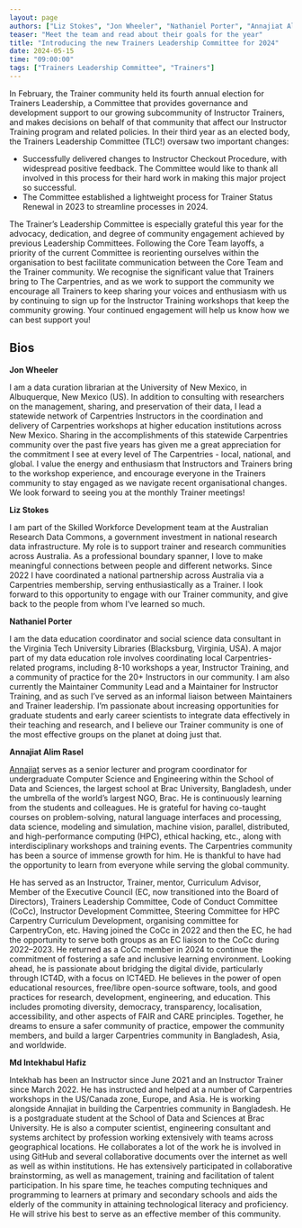 ```yaml
---
layout: page
authors: ["Liz Stokes", "Jon Wheeler", "Nathaniel Porter", "Annajiat Alim Rasel", "Md Intekhabul Hafiz"]
teaser: "Meet the team and read about their goals for the year"
title: "Introducing the new Trainers Leadership Committee for 2024"
date: 2024-05-15
time: "09:00:00"
tags: ["Trainers Leadership Committee", "Trainers"]
---
```


In February, the Trainer community held its fourth annual election for Trainers Leadership, a Committee that provides governance and development support to our growing subcommunity of Instructor Trainers, and makes decisions on behalf of that community that affect our Instructor Training program and related policies.
In their third year as an elected body, the Trainers Leadership Committee (TLC!) oversaw two important changes: 
* Successfully delivered changes to Instructor Checkout Procedure, with widespread positive feedback. The Committee would like to thank all involved in this process for their hard work in making this major project so successful.
* The Committee established a lightweight process for Trainer Status Renewal in 2023 to streamline processes in 2024. 

The Trainer’s Leadership Committee is especially grateful this year for the advocacy, dedication, and degree of community engagement achieved by previous Leadership Committees. Following the Core Team layoffs, a priority of the current Committee is reorienting ourselves within the organisation to best facilitate communication between the Core Team and the Trainer community. We recognise the significant value that Trainers bring to The Carpentries, and as we work to support the community we encourage all Trainers to keep sharing your voices and enthusiasm with us by continuing to sign up for the Instructor Training workshops that keep the community growing. Your continued engagement will help us know how we can best support you!



## Bios

**Jon Wheeler**

I am a data curation librarian at the University of New Mexico, in Albuquerque, New Mexico (US). In addition to consulting with researchers on the management, sharing, and preservation of their data, I lead a statewide network of Carpentries Instructors in the coordination and delivery of Carpentries workshops at higher education institutions across New Mexico. Sharing in the accomplishments of this statewide Carpentries community over the past five years has given me a great appreciation for the commitment I see at every level of The Carpentries - local, national, and global. I value the energy and enthusiasm that Instructors and Trainers bring to the workshop experience, and encourage everyone in the Trainers community to stay engaged as we navigate recent organisational changes. We look forward to seeing you at the monthly Trainer meetings!

**Liz Stokes**

I am part of the Skilled Workforce Development team at the Australian Research Data Commons, a government investment in national research data infrastructure.  My role is to support trainer and research communities across Australia. As a professional boundary spanner, I love to make meaningful connections between people and different networks. Since 2022 I have coordinated a national partnership across Australia via a Carpentries membership, serving enthusiastically as a Trainer. I look forward to this opportunity to engage with our Trainer community, and give back to the people from whom I’ve learned so much.



**Nathaniel Porter**

I am the data education coordinator and social science data consultant in the Virginia Tech University Libraries (Blacksburg, Virginia, USA). A major part of my data education role involves coordinating local Carpentries-related programs, including 8-10 workshops a year, Instructor Training, and a community of practice for the 20+ Instructors in our community. I am also currently the Maintainer Community Lead and a Maintainer for Instructor Training, and as such I’ve served as an informal liaison between Maintainers and Trainer leadership. I’m passionate about increasing opportunities for graduate students and early career scientists to integrate data effectively in their teaching and research, and I believe our Trainer community is one of the most effective groups on the planet at doing just that.

	 	 	 	
**Annajiat Alim Rasel**

[Annajiat](http://annajiat.googlepages.com/) serves as a senior lecturer and program coordinator for undergraduate Computer Science and Engineering within the School of Data and Sciences, the largest school at Brac University, Bangladesh, under the umbrella of the world’s largest NGO, Brac. He is continuously learning from the students and colleagues. He is grateful for having co-taught courses on problem-solving, natural language interfaces and processing, data science, modeling and simulation, machine vision, parallel, distributed, and high-performance computing (HPC), ethical hacking, etc., along with interdisciplinary workshops and training events. The Carpentries community has been a source of immense growth for him. He is thankful to have had the opportunity to learn from everyone while serving the global community. 

He has served as an Instructor, Trainer, mentor, Curriculum Advisor, Member of the Executive Council (EC, now transitioned into the Board of Directors), Trainers Leadership Committee, Code of Conduct Committee (CoCc), Instructor Development Committee, Steering Committee for HPC Carpentry Curriculum Development, organising committee for CarpentryCon, etc. Having joined the CoCc in 2022 and then the EC, he had the opportunity to serve both groups as an EC liaison to the CoCc during 2022–2023. He returned as a CoCc member in 2024 to continue the commitment of fostering a safe and inclusive learning environment. Looking ahead, he is passionate about bridging the digital divide, particularly through ICT4D, with a focus on ICT4ED. He believes in the power of open educational resources, free/libre open-source software, tools, and good practices for research, development, engineering, and education. This includes promoting diversity, democracy, transparency, localisation, accessibility, and other aspects of FAIR and CARE principles. Together, he dreams to ensure a safer community of practice, empower the community members, and build a larger Carpentries community in Bangladesh, Asia, and worldwide.

**Md Intekhabul Hafiz**

Intekhab has been an Instructor since June 2021 and an Instructor Trainer since March 2022. He has instructed and helped at a number of Carpentries workshops in the US/Canada zone, Europe, and Asia. He is working alongside Annajiat in building the Carpentries community in Bangladesh. He is a postgraduate student at the School of Data and Sciences at Brac University.
He is also a computer scientist, engineering consultant and systems architect by profession working extensively with teams across geographical locations. He collaborates a lot of the work he is involved in using GitHub and several collaborative documents over the internet as well as well as within institutions. He has extensively participated in collaborative brainstorming, as well as management, training and facilitation of talent participation. 
In his spare time, he teaches computing techniques and programming to learners at primary and secondary schools and aids the elderly of the community in attaining technological literacy and proficiency. He will strive his best to serve as an effective member of this community.
